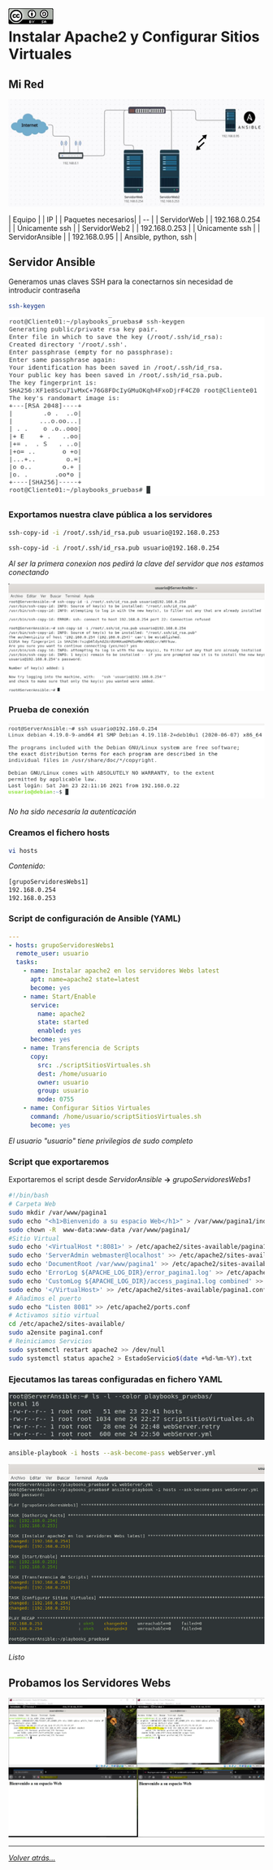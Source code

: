 <img src="../imagenes/MI-LICENCIA88x31.png" style="float: left; margin-right: 10px;" />

# Instalar Apache2 y Configurar Sitios Virtuales

## Mi Red

![fotosAnsible](../imagenes/red.jpg)


| Equipo | | IP | | Paquetes necesarios|
| -- |
| ServidorWeb | | 192.168.0.254 | | Únicamente ssh |
| ServidorWeb2 | | 192.168.0.253 | | Únicamente ssh |
| ServidorAnsible | | 192.168.0.95 | | Ansible, python, ssh |

## Servidor Ansible

Generamos unas claves SSH para la conectarnos sin necesidad de introducir contraseña

```bash
ssh-keygen
```

![fotosAnsible](../imagenes/clavesSSH.png)

### Exportamos nuestra clave pública a los servidores

```bash
ssh-copy-id -i /root/.ssh/id_rsa.pub usuario@192.168.0.253
```

```bash
ssh-copy-id -i /root/.ssh/id_rsa.pub usuario@192.168.0.254
```

*Al ser la primera conexion nos pedirá la clave del servidor que nos estamos conectando*

![fotosAnsible](../imagenes/compartirClaves.png)

### Prueba de conexión

![fotosAnsible](../imagenes/conexionSinContrasena.png)

*No ha sido necesaría la autenticación*

### Creamos el fichero hosts

```bash
vi hosts
```

*Contenido:*

```
[grupoServidoresWebs1]
192.168.0.254
192.168.0.253
```
### Script de configuración de Ansible (YAML)

```YAML
---
- hosts: grupoServidoresWebs1
  remote_user: usuario
  tasks: 
    - name: Instalar apache2 en los servidores Webs latest
      apt: name=apache2 state=latest
      become: yes
    - name: Start/Enable
      service:
        name: apache2
        state: started
        enabled: yes
      become: yes
    - name: Transferencia de Scripts
      copy:
        src: ./scriptSitiosVirtuales.sh
        dest: /home/usuario 
        owner: usuario
        group: usuario
        mode: 0755
    - name: Configurar Sitios Virtuales
      command: /home/usuario/scriptSitiosVirtuales.sh
      become: yes
```
*El usuario "usuario" tiene privilegios de sudo completo*

### Script que exportaremos

Exportaremos el script desde *ServidorAnsible* **->** *grupoServidoresWebs1*

```bash
#!/bin/bash
# Carpeta Web
sudo mkdir /var/www/pagina1
sudo echo "<h1>Bienvenido a su espacio Web</h1>" > /var/www/pagina1/index.html
sudo chown -R  www-data:www-data /var/www/pagina1/
#Sitio Virtual
sudo echo '<VirtualHost *:8081>' > /etc/apache2/sites-available/pagina1.conf
sudo echo 'ServerAdmin webmaster@localhost' >> /etc/apache2/sites-available/pagina1.conf
sudo echo 'DocumentRoot /var/www/pagina1' >> /etc/apache2/sites-available/pagina1.conf
sudo echo 'ErrorLog ${APACHE_LOG_DIR}/error_pagina1.log' >> /etc/apache2/sites-available/pagina1.conf
sudo echo 'CustomLog ${APACHE_LOG_DIR}/access_pagina1.log combined' >> /etc/apache2/sites-available/pagina1.conf
sudo echo '</VirtualHost>' >> /etc/apache2/sites-available/pagina1.conf
# Añadimos el puerto
sudo echo "Listen 8081" >> /etc/apache2/ports.conf
# Activamos sitio virtual
cd /etc/apache2/sites-available/
sudo a2ensite pagina1.conf
# Reiniciamos Servicios
sudo systemctl restart apache2 >> /dev/null
sudo systemctl status apache2 > EstadoServicio$(date +%d-%m-%Y).txt
```
### Ejecutamos las tareas configuradas en fichero YAML

![fotosAnsible](../imagenes/ficheros.jpg)

```bash
ansible-playbook -i hosts --ask-become-pass webServer.yml
```

![fotosAnsible](../imagenes/ejecucionScriptAnsible.png)

*Listo*

## Probamos los Servidores Webs

![fotosAnsible](../imagenes/fin.jpg)

_________________________________________________
*[Volver atrás...](../README.md)*
